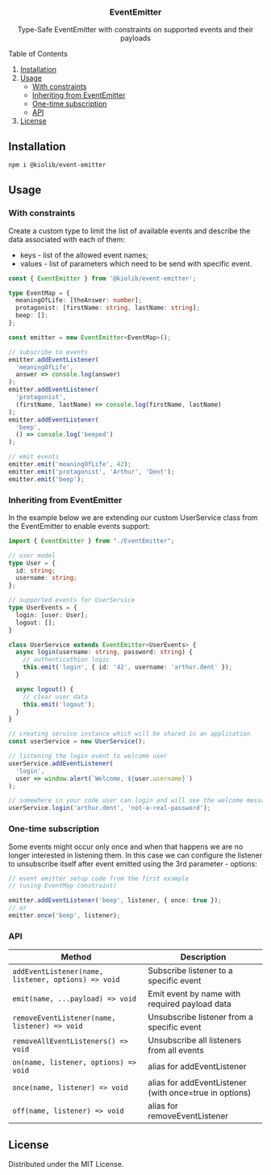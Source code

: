 <div align="center">
  <h3 align="center">EventEmitter</h3>

  <p align="center">
    Type-Safe EventEmitter with constraints on supported events and their payloads
  </p>
</div>

<summary>Table of Contents</summary>
<ol>
  <li><a href="#installation">Installation</a></li>
  <li>
    <a href="#usage">Usage</a>
    <ul>
      <li><a href="#with-constraints">With constraints</a></li>
      <li><a href="#inheriting-from-eventemitter">Inheriting from EventEmitter</a></li>
      <li><a href="#one-time-subscription">One-time subscription</a></li>
      <li><a href="#api">API</a></li>
    </ul>
  </li>
  <li><a href="#license">License</a></li>
</ol>



## Installation 
```sh
npm i @kiolib/event-emitter
```



## Usage

### With constraints

Create a custom type to limit the list of available events and describe the data associated with each of them:
- keys - list of the allowed event names;
- values - list of parameters which need to be send with specific event.

```ts
const { EventEmitter } from '@kiolib/event-emitter';

type EventMap = {
  meaningOfLife: [theAnswer: number];
  protagonist: [firstName: string, lastName: string];
  beep: [];
};

const emitter = new EventEmitter<EventMap>();

// subscribe to events
emitter.addEventListener(
  'meaningOfLife',
  answer => console.log(answer)
);
emitter.addEventListener(
  'protagonist',
  (firstName, lastName) => console.log(firstName, lastName)
);
emitter.addEventListener(
  'beep',
  () => console.log('beeped')
);

// emit events
emitter.emit('meaningOfLife', 42);
emitter.emit('protagonist', 'Arthur', 'Dent');
emitter.emit('beep');

```

### Inheriting from EventEmitter
In the example below we are extending our custom UserService class from the EventEmitter to enable events support:

```ts
import { EventEmitter } from "./EventEmitter";

// user model
type User = {
  id: string;
  username: string;
};

// supported events for UserService 
type UserEvents = {
  login: [user: User];
  logout: [];
}

class UserService extends EventEmitter<UserEvents> {
  async login(username: string, password: string) {
    // authenticathion logic
    this.emit('login', { id: '42', username: 'arthur.dent' });
  }

  async logout() {
    // clear user data
    this.emit('logout');
  }
}

// creating service instance which will be shared in an application
const userService = new UserService();

// listening the login event to welcome user
userService.addEventListener(
  'login',
  user => window.alert(`Welcome, ${user.username}`)
);

// somewhere in your code user can login and will see the welcome message
userService.login('arthur.dent', 'not-a-real-password');
```

### One-time subscription

Some events might occur only once and when that happens we are no longer interested in listening them.
In this case we can configure the listener to unsubscribe itself after event emitted using the 3rd parameter - options:

```ts
// event emitter setup code from the first example
// (using EventMap constraint)

emitter.addEventListener('beep', listener, { once: true });
// or
emitter.once('beep', listener);
```

### API

| Method | Description |
| ------------- | ------------- |
| ``addEventListener(name, listener, options) => void`` | Subscribe listener to a specific event |
| ``emit(name, ...payload) => void`` | Emit event by name with required payload data |
| ``removeEventListener(name, listener) => void`` | Unsubscribe listener from a specific event |
| ``removeAllEventListeners() => void`` | Unsubscribe all listeners from all events |
| ``on(name, listener, options) => void``  | alias for addEventListener |
| ``once(name, listener) => void``  | alias for addEventListener (with once=true in options) |
| ``off(name, listener) => void``  | alias for removeEventListener  |


## License

Distributed under the MIT License.